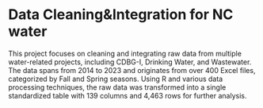 # Data Cleaning&Integration for NC water
 This project focuses on cleaning and integrating raw data from multiple water-related projects, including CDBG-I, Drinking Water, and Wastewater. The data spans from 2014 to 2023 and originates from over 400 Excel files, categorized by Fall and Spring seasons. Using R and various data processing techniques, the raw data was transformed into a single standardized table with 139 columns and 4,463 rows for further analysis.
